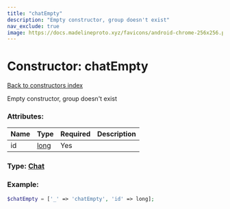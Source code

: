 ```yaml
---
title: "chatEmpty"
description: "Empty constructor, group doesn't exist"
nav_exclude: true
image: https://docs.madelineproto.xyz/favicons/android-chrome-256x256.png
---
```

# Constructor: chatEmpty  
[Back to constructors index](/API_docs/constructors/index.md)



Empty constructor, group doesn't exist

### Attributes:

| Name     |    Type       | Required | Description |
|----------|---------------|----------|-------------|
|id|[long](/API_docs/types/long.md) | Yes|



### Type: [Chat](/API_docs/types/Chat.md)


### Example:

```php
$chatEmpty = ['_' => 'chatEmpty', 'id' => long];
```  
